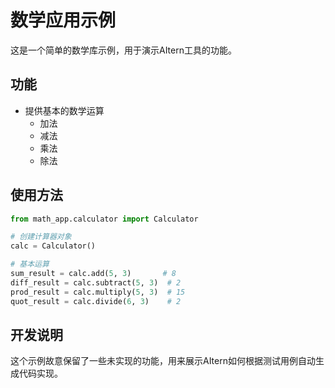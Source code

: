 # 数学应用示例

这是一个简单的数学库示例，用于演示AItern工具的功能。

## 功能

- 提供基本的数学运算
  - 加法
  - 减法
  - 乘法
  - 除法

## 使用方法

```python
from math_app.calculator import Calculator

# 创建计算器对象
calc = Calculator()

# 基本运算
sum_result = calc.add(5, 3)       # 8
diff_result = calc.subtract(5, 3)  # 2
prod_result = calc.multiply(5, 3)  # 15
quot_result = calc.divide(6, 3)    # 2
```

## 开发说明

这个示例故意保留了一些未实现的功能，用来展示AItern如何根据测试用例自动生成代码实现。 